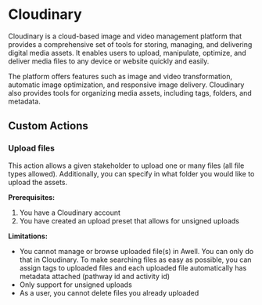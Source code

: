 # Cloudinary

Cloudinary is a cloud-based image and video management platform that provides a comprehensive set of tools for storing, managing, and delivering digital media assets. It enables users to upload, manipulate, optimize, and deliver media files to any device or website quickly and easily.

The platform offers features such as image and video transformation, automatic image optimization, and responsive image delivery. Cloudinary also provides tools for organizing media assets, including tags, folders, and metadata.

## Custom Actions

### Upload files

This action allows a given stakeholder to upload one or many files (all file types allowed). Additionally, you can specify in what folder you would like to upload the assets.

**Prerequisites:**

1. You have a Cloudinary account
2. You have created an upload preset that allows for unsigned uploads

**Limitations:**

- You cannot manage or browse uploaded file(s) in Awell. You can only do that in Cloudinary. To make searching files as easy as possible, you can assign tags to uploaded files and each uploaded file automatically has metadata attached (pathway id and activity id)
- Only support for unsigned uploads
- As a user, you cannot delete files you already uploaded
